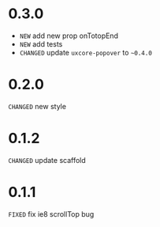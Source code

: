 # 0.3.0

* `NEW` add new prop onTotopEnd
* `NEW` add tests
* `CHANGED` update `uxcore-popover` to `~0.4.0`

# 0.2.0

`CHANGED` new style

# 0.1.2

`CHANGED` update scaffold

# 0.1.1

`FIXED` fix ie8 scrollTop bug 